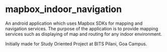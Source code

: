 # mapbox_indoor_navigation
An android application which uses Mapbox SDKs for mapping and navigation services. The purpose of the application is to provide mapping services such as displaying of map and routing for any indoor environment. 

Initially made for Study Oriented Project at BITS Pilani, Goa Campus.
